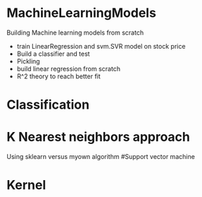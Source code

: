 # MachineLearningModels
Building Machine learning models from scratch
- train LinearRegression and svm.SVR model on stock price
- Build a classifier and test
- Pickling
- build linear regression from scratch
- R^2 theory to reach better fit
# Classification
# K Nearest neighbors approach
Using sklearn versus myown algorithm
#Support vector machine
# Kernel
